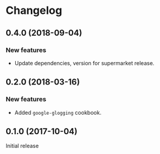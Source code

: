 # Changelog

## 0.4.0 (2018-09-04)

### New features

- Update dependencies, version for supermarket release.

## 0.2.0 (2018-03-16)

### New features

- Added `google-glogging` cookbook.

## 0.1.0 (2017-10-04)

Initial release
